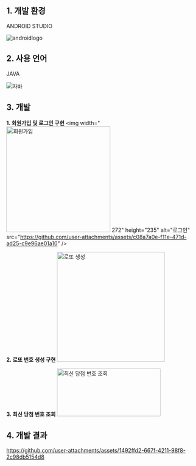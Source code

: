 ## 1. 개발 환경
ANDROID STUDIO

![androidlogo](https://user-images.githubusercontent.com/62701551/85113140-c676f000-b251-11ea-8863-d20db586a409.png)

## 2. 사용 언어
JAVA

![자바](https://user-images.githubusercontent.com/62701551/85309928-4caf6280-b4ee-11ea-9580-e3d5099bea47.png) 

## 3. 개발 

**1. 회원가입 및 로그인 구현**
<img width="<img width="273" height="277" alt="회원가입" src="https://github.com/user-attachments/assets/0a60c041-8840-4f9c-84d7-de8b37a88365" />
272" height="235" alt="로그인" src="https://github.com/user-attachments/assets/c08a7a0e-f11e-471d-ad25-c9e96ae01a10" />

**2. 로또 번호 생성 구현**
<img width="283" height="288" alt="로또 생성" src="https://github.com/user-attachments/assets/7768084a-acd1-4fc0-88f8-101e444ce034" />

**3. 최신 당첨 번호 조회**
<img width="272" height="125" alt="최신 당첨 번호 조회" src="https://github.com/user-attachments/assets/fda350e2-a027-4bfe-b7c0-7d2dea0cc3f7" />


## 4. 개발 결과
https://github.com/user-attachments/assets/1492ffd2-667f-4211-98f8-2c98db5154d8
